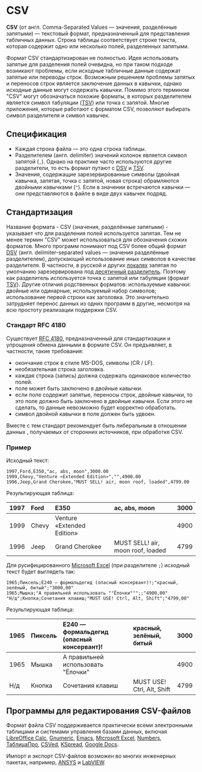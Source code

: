 # CSV

**CSV** \(от англ. Comma-Separated Values — значения, разделённые запятыми\) — текстовый формат, предназначенный для представления табличных данных. Строка таблицы соответствует строке текста, которая содержит одно или несколько полей, разделенных запятыми.

Формат CSV стандартизирован не полностью. Идея использовать запятые для разделения полей очевидна, но при таком подходе возникают проблемы, если исходные табличные данные содержат запятые или переводы строк. Возможным решением проблемы запятых и переносов строк является заключение данных в кавычки, однако исходные данные могут содержать кавычки. Помимо этого термином "CSV" могут обозначаться похожие форматы, в которых разделителем является символ табуляции \([TSV](https://ru.wikipedia.org/wiki/TSV)\) или точка с запятой. Многие приложения, которые работают с форматом CSV, позволяют выбирать символ разделителя и символ кавычек.

## Спецификация

* Каждая строка файла — это одна строка таблицы.
* Разделителем \(англ. delimiter\) значений колонок является символ запятой \(`,`\). Однако на практике часто используются другие разделители, то есть формат путают с [DSV](https://en.wikipedia.org/wiki/Delimiter-separated_values) и [TSV](https://ru.wikipedia.org/wiki/TSV).
* Значения, содержащие зарезервированные символы \(двойная кавычка, запятая, точка с запятой, новая строка\) обрамляются двойными кавычками \(`"`\). Если в значении встречаются кавычки — они представляются в файле в виде двух кавычек подряд.

## Стандартизация

Название формата - CSV \(значения, разделённые запятыми\) - указывает что для разделения полей используется запятая. Тем не менее термин "CSV" может использоваться для обозначения схожих форматов. Много программ понимают под CSV более общий формат [DSV](https://en.wikipedia.org/wiki/Delimiter-separated_values) \(англ. delimiter-separated values — значения разделённые разделителем\), допускающий использование иных символов в качестве разделителя. В частности, в русской и других [локалях](https://ru.wikipedia.org/wiki/%D0%9B%D0%BE%D0%BA%D0%B0%D0%BB%D1%8C) запятая по умолчанию зарезервирована под [десятичный разделитель](https://ru.wikipedia.org/wiki/%D0%94%D0%B5%D1%81%D1%8F%D1%82%D0%B8%D1%87%D0%BD%D1%8B%D0%B9_%D1%80%D0%B0%D0%B7%D0%B4%D0%B5%D0%BB%D0%B8%D1%82%D0%B5%D0%BB%D1%8C). Поэтому как разделитель используется точка с запятой или табуляция \(формат [TSV](https://ru.wikipedia.org/wiki/TSV)\). Другие отличия родственных форматов: используемые кавычки: двойные или одинарные; используемый набор символов; использование первой строки как заголовка. Это значительно затрудняет перенос данных из одних программ в другие, несмотря на всю простоту реализации поддержки CSV.

### Стандарт RFC 4180

Существует [RFC 4180](https://tools.ietf.org/html/rfc4180), предназначенный для стандартизации и упрощения обмена данными в формате CSV. Он предъявляет, в частности, такие требования:

* окончание строк в стиле MS-DOS, символы \(CR / LF\).
* необязательная строка заголовка.
* каждая строка \(запись\) должна содержать одинаковое количество полей.
* поле может быть заключено в двойные кавычки.
* если поле содержит запятые, переносы строк, двойные кавычки, то это поле должно быть заключено в двойные кавычки. Если этого не сделать, то данные невозможно будет корректно обработать.
* символ двойной кавычки в поле должен быть удвоен.

Вместе с тем стандарт рекомендует быть либеральным в отношении данных , получаемых от сторонних источников, при обработке CSV.

### Пример

Исходный текст:

```markup
1997,Ford,E350,"ac, abs, moon",3000.00
1999,Chevy,"Venture «Extended Edition»","",4900.00
1996,Jeep,Grand Cherokee,"MUST SELL! air, moon roof, loaded",4799.00
```

Результирующая таблица:

| 1997 | Ford | E350 | ac, abs, moon | 3000 |
| :--- | :--- | :--- | :--- | :--- |
| 1999 | Chevy | Venture «Extended Edition» |  | 4900 |
| 1996 | Jeep | Grand Cherokee | MUST SELL! air, moon roof, loaded | 4799 |



Для русифицированного [Microsoft Excel](https://ru.wikipedia.org/wiki/Microsoft_Excel) \(при разделителе `;`\) исходный текст будет выглядеть так:

```text
1965;Пиксель;E240 – формальдегид (опасный консервант)!;"красный, зелёный, битый";"3000,00"
1965;Мышка;"А правильней использовать ""Ёлочки""";;"4900,00"
"Н/д";Кнопка;Сочетания клавиш;"MUST USE! Ctrl, Alt, Shift";"4799,00"
```

Результирующая таблица:

| 1965 | Пиксель | E240 — формальдегид \(опасный консервант\)! | красный, зелёный, битый | 3000 |
| :--- | :--- | :--- | :--- | :--- |
| 1965 | Мышка | А правильней использовать "Ёлочки" |  | 4900 |
| Н/д | Кнопка | Сочетания клавиш | MUST USE! Ctrl, Alt, Shift | 4799 |

## Программы для редактирования CSV-файлов

Формат файла CSV поддерживается практически всеми электронными таблицами и системами управления базами данных, включая [LibreOffice Calc](https://ru.wikipedia.org/wiki/LibreOffice_Calc), [Gnumeric](https://ru.wikipedia.org/wiki/Gnumeric), [Emacs](https://ru.wikipedia.org/wiki/Emacs), [Microsoft Excel](https://ru.wikipedia.org/wiki/Microsoft_Excel), [Numbers](https://ru.wikipedia.org/wiki/Numbers), [ТаблицаПро](https://web.archive.org/web/20140407114802/http://softconstructors.com/ru/applications/tablepro3/index.html), [CSVed](https://ru.wikipedia.org/w/index.php?title=CSVed&action=edit&redlink=1), [KSpread](https://ru.wikipedia.org/wiki/KSpread), [Google Docs](https://ru.wikipedia.org/wiki/Google_Docs).

Импорт и экспорт CSV-файлов возможен во многих инженерных пакетах, например, [ANSYS](https://ru.wikipedia.org/wiki/ANSYS) и [LabVIEW](https://ru.wikipedia.org/wiki/LabVIEW).

